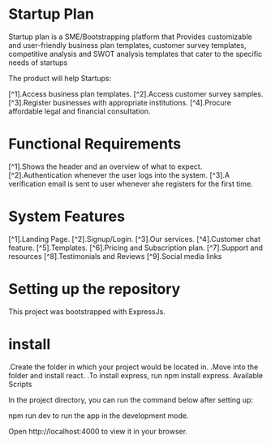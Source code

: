 # Startup Plan 

Startup plan is a SME/Bootstrapping platform that Provides customizable and user-friendly business plan templates, customer survey templates, competitive analysis and SWOT analysis templates that cater to the specific needs of startups

The product will help Startups:

[^1].Access business plan templates.
[^2].Access customer survey samples.
[^3].Register businesses with appropriate institutions.
[^4].Procure affordable legal and financial consultation.
  
# Functional Requirements

[^1].Shows the header and an overview of what to expect.
[^2].Authentication whenever the user logs into the system.
[^3].A verification email is sent to user whenever she registers for the first time.

# System Features
[^1].Landing Page.
[^2].Signup/Login.
[^3].Our services.
[^4].Customer chat feature.
[^5].Templates.
[^6].Pricing and Subscription plan.
[^7].Support and resources
[^8].Testimonials and Reviews
[^9].Social media links

# Setting up the repository
This project was bootstrapped with ExpressJs.

# install
  .Create the folder in which your project would be located in.
  .Move into the folder and install react.
  .To install express, run npm install express.
Available Scripts

In the project directory, you can run the command below after setting up:

npm run dev to run the app in the development mode.

Open http://localhost:4000 to view it in your browser.
